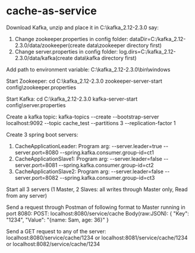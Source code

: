 # cache-as-service

Download Kafka, unzip and place it in C:\kafka_2.12-2.3.0 say:
1. Change zookeeper.properties in config folder:
    dataDir=C:/kafka_2.12-2.3.0/data/zookeeper(create data\zookeeper directory first)
2. Change server.properties in config folder:
    log.dirs=C:/kafka_2.12-2.3.0/data/kafka(create data\kafka directory first)

Add path to environment variable: C:\kafka_2.12-2.3.0\bin\windows

Start Zookeeper:
cd C:\kafka_2.12-2.3.0
zookeeper-server-start config\zookeeper.properties

Start Kafka:
cd C:\kafka_2.12-2.3.0
kafka-server-start config\server.properties

Create a kafka topic:
kafka-topics --create --bootstrap-server localhost:9092 --topic cache_test --partitions 3 --replication-factor 1

Create 3 spring boot servers:
1. CacheApplicationLeader:
    Program arg: --server.leader=true --server.port=8080 --spring.kafka.consumer.group-id=ct1
2. CacheApplicationSlave1:
    Program arg: --server.leader=false --server.port=8081 --spring.kafka.consumer.group-id=ct2
3. CacheApplicationSlave2:
    Program arg: --server.leader=false --server.port=8082 --spring.kafka.consumer.group-id=ct3
    
Start all 3 servers (1 Master, 2 Slaves: all writes through Master only, Read from any server)

Send a request through Postman of following format to Master running in port 8080:
POST: localhost:8080/service/cache
Body(raw:JSON): 
{
	"Key": "1234",
	"Value": "{name: Sam, age: 36}"
}

Send a GET request to any of the server:
localhost:8080/service/cache/1234 or localhost:8081/service/cache/1234 or localhost:8082/service/cache/1234
